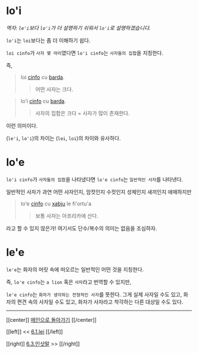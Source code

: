 # lo'i

*역자: `le'i`보다 `lo'i`가 더 설명하기 쉬워서 `lo'i`로 설명하겠습니다.*

`lo'i`는 `loi`보다는 좀 더 이해하기 쉽다.

`loi cinfo`가 `사자 몇 마리`였다면 `lo'i cinfo`는 `사자들의 집합`을 지칭한다.

즉, 

> loi [cinfo] cu [barda].
>> 어떤 사자는 크다.

> lo'i [cinfo] cu [barda].
>> 사자의 집합은 크다 = 사자가 많이 존재한다.

이런 의미이다.

(`le'i`, `lo'i`)의 차이는 (`lei`, `loi`)의 차이와 유사하다.

# lo'e

`lo'i cinfo`가 `사자들의 집합`을 나타냈다면 `lo'e cinfo`는 `일반적인 사자`를 나타낸다.

일반적인 사자가 과연 어떤 사자인지, 암컷인지 수컷인지 성체인지 새끼인지 애매하지만 

> lo'e [cinfo] cu [xabju] le fi'ortu'a
>> 보통 사자는 아프리카에 산다.

라고 할 수 있지 않은가! 여기서도 단수/복수의 의미는 없음을 조심하자.

# le'e

`le'e`는 화자의 머릿 속에 떠오르는 일반적인 어떤 것을 지칭한다.

즉, `lo'e cinfo`는 `a lion` 혹은 `사자`라고 번역할 수 있지만,

`le'e cinfo`는 `화자가 생각하는 전형적인 사자`를 뜻한다. 그게 실제 사자일 수도 있고, 화자의 편견 속의 사자일 수도 있고, 화자가 사자라고 착각하는 다른 대상일 수도 있다.

---

[[center]]
[메인으로 돌아가기](index.html)
[[/center]]

[[left]]
<< [6.1.lei](06_01_lei.html)
[[/left]]

[[right]]
[6.3.인삿말](06_03_인삿말.html) >>
[[/right]]

[cinfo]: gismu.html#cinfo
[xabju]: gismu.html#xabju
[barda]: gismu.html#barda